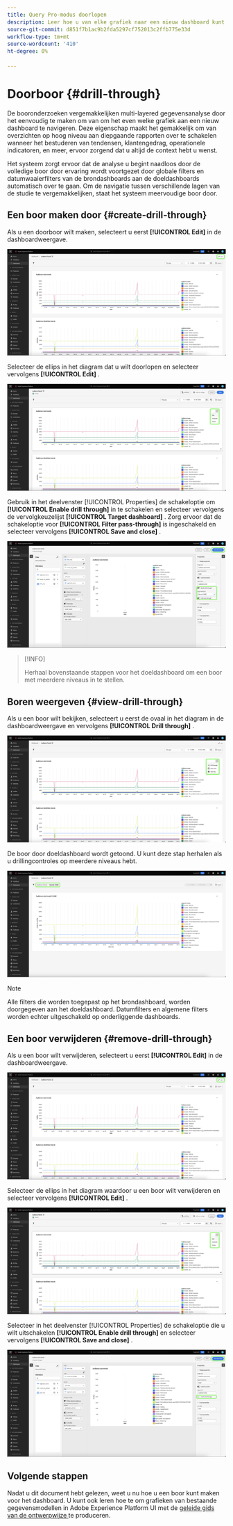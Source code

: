 ```yaml
---
title: Query Pro-modus doorlopen
description: Leer hoe u van elke grafiek naar een nieuw dashboard kunt navigeren om uw gegevens te verkennen aan de hand van een boor door.
source-git-commit: d851f7b1ac9b2fda5297cf752013c2ffb775e33d
workflow-type: tm+mt
source-wordcount: '410'
ht-degree: 0%

---
```


# Doorboor {#drill-through}

De booronderzoeken vergemakkelijken multi-layered gegevensanalyse door het eenvoudig te maken om van om het even welke grafiek aan een nieuw dashboard te navigeren. Deze eigenschap maakt het gemakkelijk om van overzichten op hoog niveau aan diepgaande rapporten over te schakelen wanneer het bestuderen van tendensen, klantengedrag, operationele indicatoren, en meer, ervoor zorgend dat u altijd de context hebt u wenst.

Het systeem zorgt ervoor dat de analyse u begint naadloos door de volledige boor door ervaring wordt voortgezet door globale filters en datumwaaierfilters van de brondashboards aan de doeldashboards automatisch over te gaan. Om de navigatie tussen verschillende lagen van de studie te vergemakkelijken, staat het systeem meervoudige boor door.

## Een boor maken door {#create-drill-through}

Als u een doorboor wilt maken, selecteert u eerst **[!UICONTROL Edit]** in de dashboardweergave.

![ A douanedashboard met Edit benadrukte.](../../images/query-pro-mode/drill-through.png)

Selecteer de ellips in het diagram dat u wilt doorlopen en selecteer vervolgens **[!UICONTROL Edit]** .

![ een grafiek die het elliptische menu met uitgezocht geeft tonen.](../../images/query-pro-mode/drill-through-chart-edit.png)

Gebruik in het deelvenster [!UICONTROL Properties] de schakeloptie om **[!UICONTROL Enable drill through]** in te schakelen en selecteer vervolgens de vervolgkeuzelijst **[!UICONTROL Target dashboard]** . Zorg ervoor dat de schakeloptie voor **[!UICONTROL Filter pass-through]** is ingeschakeld en selecteer vervolgens **[!UICONTROL Save and close]** .

![ de eigenschappen van de Grafiek paneel met toelaten boor door, benadrukt het dashboard van het Doel, en de aangewezen pas-door van de Filter.](../../images/query-pro-mode/drill-through-chart-properties.png)

>[!INFO]
>
>Herhaal bovenstaande stappen voor het doeldashboard om een boor met meerdere niveaus in te stellen.

## Boren weergeven {#view-drill-through}

Als u een boor wilt bekijken, selecteert u eerst de ovaal in het diagram in de dashboardweergave en vervolgens **[!UICONTROL Drill through]** .

![ een grafiek die van A het elliptische menu met Boor door benadrukt toont.](../../images/query-pro-mode/drill-through-chart-view.png)

De boor door doeldashboard wordt getoond. U kunt deze stap herhalen als u drillingcontroles op meerdere niveaus hebt.

![ het doeldasboard dat met de boor door benadrukt wordt getoond.](../../images/query-pro-mode/drill-through-target-dashboard.png)

>[!NOTE]
>
>Alle filters die worden toegepast op het brondashboard, worden doorgegeven aan het doeldashboard. Datumfilters en algemene filters worden echter uitgeschakeld op onderliggende dashboards.

## Een boor verwijderen {#remove-drill-through}

Als u een boor wilt verwijderen, selecteert u eerst **[!UICONTROL Edit]** in de dashboardweergave.

![ A douanedashboard met Edit benadrukte.](../../images/query-pro-mode/drill-through.png)

Selecteer de ellips in het diagram waardoor u een boor wilt verwijderen en selecteer vervolgens **[!UICONTROL Edit]** .

![ een grafiek die het elliptische menu met uitgezocht geeft tonen.](../../images/query-pro-mode/drill-through-chart-edit.png)

Selecteer in het deelvenster [!UICONTROL Properties] de schakeloptie die u wilt uitschakelen **[!UICONTROL Enable drill through]** en selecteer vervolgens **[!UICONTROL Save and close]** .

![ de eigenschappen van de Grafiek paneel met knevel voor [!UICONTROL Enable drill through] wordt onbruikbaar gemaakt benadrukt.](../../images/query-pro-mode/drill-through-disable.png)

## Volgende stappen

Nadat u dit document hebt gelezen, weet u nu hoe u een boor kunt maken voor het dashboard. U kunt ook leren hoe te om grafieken van bestaande gegevensmodellen in Adobe Experience Platform UI met de [ geleide gids van de ontwerpwijze ](../../user-defined-dashboards.md) te produceren.
